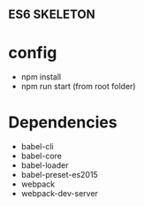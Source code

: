 ## ES6 SKELETON

# config
  - npm install
  - npm run start (from root folder)

# Dependencies
  - babel-cli
  - babel-core
  - babel-loader
  - babel-preset-es2015
  - webpack
  - webpack-dev-server
